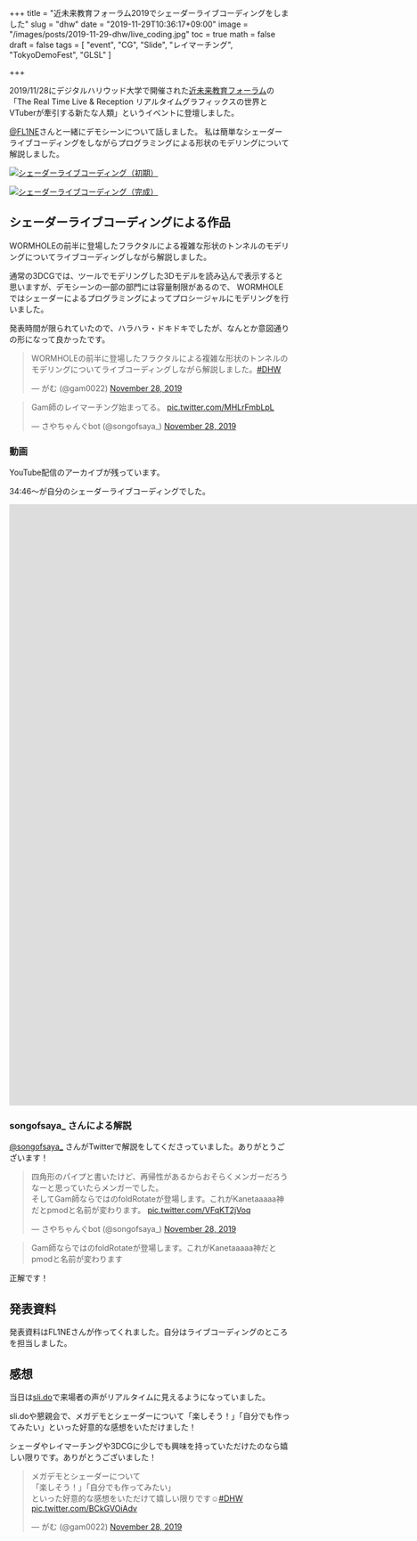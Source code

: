+++
title = "近未来教育フォーラム2019でシェーダーライブコーディングをしました"
slug = "dhw"
date = "2019-11-29T10:36:17+09:00"
image = "/images/posts/2019-11-29-dhw/live_coding.jpg"
toc = true
math = false
draft = false
tags = [
    "event", "CG", "Slide", "レイマーチング", "TokyoDemoFest", "GLSL"
]

+++

2019/11/28にデジタルハリウッド大学で開催された[近未来教育フォーラム](https://www.dhw.co.jp/forum/program.html)の
「The Real Time Live & Reception リアルタイムグラフィックスの世界とVTuberが牽引する新たな人類」というイベントに登壇しました。

[@FL1NE](https://twitter.com/FL1NE)さんと一緒にデモシーンについて話しました。
私は簡単なシェーダーライブコーディングをしながらプログラミングによる形状のモデリングについて解説しました。

[![シェーダーライブコーディング（初期）](/images/posts/2019-11-29-dhw/live_coding_init.jpg)](https://twitter.com/o_ob/status/1200067621799903238)

<!--more-->

[![シェーダーライブコーディング（完成）](/images/posts/2019-11-29-dhw/live_coding.jpg)](https://twitter.com/songofsaya_/status/1199999036964474886)

## シェーダーライブコーディングによる作品

WORMHOLEの前半に登場したフラクタルによる複雑な形状のトンネルのモデリングについてライブコーディングしながら解説しました。

通常の3DCGでは、ツールでモデリングした3Dモデルを読み込んで表示すると思いますが、デモシーンの一部の部門には容量制限があるので、
WORMHOLEではシェーダーによるプログラミングによってプロシージャルにモデリングを行いました。

発表時間が限られていたので、ハラハラ・ドキドキでしたが、なんとか意図通りの形になって良かったです。

<blockquote class="twitter-tweet"><p lang="ja" dir="ltr">WORMHOLEの前半に登場したフラクタルによる複雑な形状のトンネルのモデリングについてライブコーディングしながら解説しました。<a href="https://twitter.com/hashtag/DHW?src=hash&amp;ref_src=twsrc%5Etfw">#DHW</a></p>&mdash; がむ (@gam0022) <a href="https://twitter.com/gam0022/status/1200006025878749184?ref_src=twsrc%5Etfw">November 28, 2019</a></blockquote> <script async src="https://platform.twitter.com/widgets.js" charset="utf-8"></script>

<blockquote class="twitter-tweet"><p lang="ja" dir="ltr">Gam師のレイマーチング始まってる。 <a href="https://t.co/MHLrFmbLpL">pic.twitter.com/MHLrFmbLpL</a></p>&mdash; さやちゃんぐbot (@songofsaya_) <a href="https://twitter.com/songofsaya__/status/1199999036964474886?ref_src=twsrc%5Etfw">November 28, 2019</a></blockquote> <script async src="https://platform.twitter.com/widgets.js" charset="utf-8"></script>

### 動画

YouTube配信のアーカイブが残っています。

34:46〜が自分のシェーダーライブコーディングでした。

<div class="movie-wrap">
<iframe width="1920" height="1080" src="https://www.youtube.com/embed/j0yRASXFvlQ?start=2086" frameborder="0" allow="accelerometer; autoplay; encrypted-media; gyroscope; picture-in-picture" allowfullscreen></iframe>
</div>

### songofsaya_ さんによる解説

[@songofsaya_](https://twitter.com/songofsaya_) さんがTwitterで解説をしてくださっていました。ありがとうございます！

<blockquote class="twitter-tweet"><p lang="ja" dir="ltr">四角形のパイプと書いたけど、再帰性があるからおそらくメンガーだろうなーと思っていたらメンガーでした。<br>そしてGam師ならではのfoldRotateが登場します。これがKanetaaaaa神だとpmodと名前が変わります。 <a href="https://t.co/VFqKT2jVoq">pic.twitter.com/VFqKT2jVoq</a></p>&mdash; さやちゃんぐbot (@songofsaya_) <a href="https://twitter.com/songofsaya__/status/1200008658916007938?ref_src=twsrc%5Etfw">November 28, 2019</a></blockquote> <script async src="https://platform.twitter.com/widgets.js" charset="utf-8"></script>

> Gam師ならではのfoldRotateが登場します。これがKanetaaaaa神だとpmodと名前が変わります

正解です！

## 発表資料

発表資料はFL1NEさんが作ってくれました。自分はライブコーディングのところを担当しました。

<script async class="speakerdeck-embed" data-id="b3019de333a449a481ff2df647d2d098" data-ratio="1.77777777777778" src="//speakerdeck.com/assets/embed.js"></script>

## 感想

当日は[sli.do](https://www.sli.do/)で来場者の声がリアルタイムに見えるようになっていました。

sli.doや懇親会で、メガデモとシェーダーについて「楽しそう！」「自分でも作ってみたい」といった好意的な感想をいただけました！

シェーダやレイマーチングや3DCGに少しでも興味を持っていただけたのなら嬉しい限りです。ありがとうございました！

<blockquote class="twitter-tweet" data-conversation="none"><p lang="ja" dir="ltr">メガデモとシェーダーについて<br>「楽しそう！」「自分でも作ってみたい」<br>といった好意的な感想をいただけて嬉しい限りです☺️<a href="https://twitter.com/hashtag/DHW?src=hash&amp;ref_src=twsrc%5Etfw">#DHW</a> <a href="https://t.co/BCkGVOiAdv">pic.twitter.com/BCkGVOiAdv</a></p>&mdash; がむ (@gam0022) <a href="https://twitter.com/gam0022/status/1200068188043501568?ref_src=twsrc%5Etfw">November 28, 2019</a></blockquote> <script async src="https://platform.twitter.com/widgets.js" charset="utf-8"></script>
